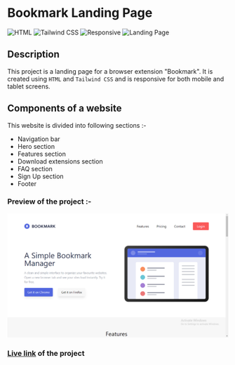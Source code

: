 # Bookmark Landing Page

![HTML](https://img.shields.io/badge/-HTML-red)
![Tailwind CSS](https://img.shields.io/badge/-Tailwind%20CSS-blueviolet)
![Responsive](https://img.shields.io/badge/-Responsive-green)
![Landing Page](https://img.shields.io/badge/-Landing%20Page-yellow)

## Description

This project is a landing page for a browser extension "Bookmark". It is created using `HTML` and `Tailwind CSS` and is responsive for both mobile and tablet screens.

## Components of a website

This website is divided into following sections :-

- Navigation bar
- Hero section
- Features section
- Download extensions section
- FAQ section
- Sign Up section
- Footer

### Preview of the project :-

![Preview](<./previews/Screenshot%20(69).png>)

### [Live link](https://bookmark-landing-page-rxeu.vercel.app/) of the project
